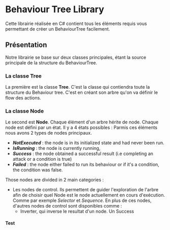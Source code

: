# Behaviour Tree Library

Cette librairie réalisée en C# contient tous les éléments requis vous permettant de créer un BehaviourTree facilement.

## Présentation

Notre librairie se base sur deux classes principales, étant la source principale de la structure du BehaviourTree.

### La classe Tree

La première est la classe **Tree**. C'est la classe qui contiendra toute la structure du Behaviour tree. C'est en créant son arbre qu'on va définir le flow des actions. 

### La classe Node
Le second est **Node**. Chaque élément d'un arbre hérite de node. Chaque node est défini par un état. Il y a 4 états possibles : Parmis ces éléments nous avons 2 types de nodes principaux.
- ***NotExecuted*** : the node is in its initialized state and had never been run.
- ***IsRunning*** : the node is currently running,
- ***Success*** : the node obtained a successful result (i.e completing an attack or a condition is true)
- ***Failed*** : the node either failed to run its behaviour or if it's a condition, the condition was false.

Those nodes are divided in 2 main categories :
- Les nodes de control. Ils permettent de guider l'exploration de l'arbre afin de choisir quel Node est le node actuellement en cours d'exécution. Comme par exemple *Selector* et *Sequence*. En plus de ces nodes, d'autres nodes de control sont disponibles comme : 
  - Inverter, qui inverse le resultat d'un node. Un Success 

#### Test
